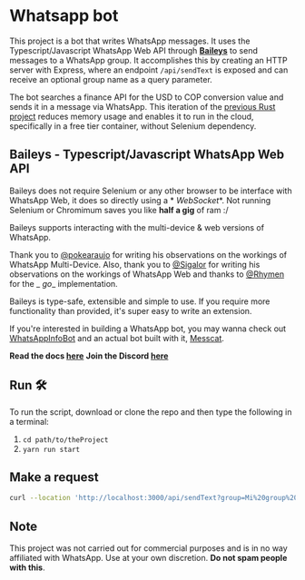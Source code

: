 # Whatsapp bot

This project is a bot that writes WhatsApp messages. It uses the Typescript/Javascript WhatsApp Web API
through **[Baileys](https://github.com/WhiskeySockets/Baileys)** to send messages to a WhatsApp group. It accomplishes this
by
creating an HTTP server with Express, where an endpoint `/api/sendText` is exposed and can receive an optional group
name
as a query parameter.

The bot searches a finance API for the USD to COP conversion value and sends it in a message via WhatsApp. This
iteration of the [previous Rust project](https://github.com/SergioRt1/whatsapp-bot-rs) reduces memory usage and enables
it to run in the cloud, specifically in a free tier container, without Selenium dependency.

## Baileys - Typescript/Javascript WhatsApp Web API

Baileys does not require Selenium or any other browser to be interface with WhatsApp Web, it does so directly using a *
*WebSocket**. Not running Selenium or Chromimum saves you like **half a gig** of ram :/

Baileys supports interacting with the multi-device & web versions of WhatsApp.

Thank you to [@pokearaujo](https://github.com/pokearaujo/multidevice) for writing his observations on the workings of
WhatsApp Multi-Device. Also, thank you to [@Sigalor](https://github.com/sigalor/whatsapp-web-reveng) for writing his
observations on the workings of WhatsApp Web and thanks to [@Rhymen](https://github.com/Rhymen/go-whatsapp/) for the _
_go__ implementation.

Baileys is type-safe, extensible and simple to use. If you require more functionality than provided, it's super easy to
write an extension.

If you're interested in building a WhatsApp bot, you may wanna check
out [WhatsAppInfoBot](https://github.com/adiwajshing/WhatsappInfoBot) and an actual bot built with
it, [Messcat](https://github.com/ashokatechmin/Messcat).

**Read the docs [here](https://adiwajshing.github.io/Baileys)**
**Join the Discord [here](https://discord.gg/WeJM5FP9GG)**

## Run :hammer_and_wrench:

To run the script, download or clone the repo and then type the following in a terminal:

1. ``` cd path/to/theProject ```
3. ``` yarn run start ```

## Make a request

```bash
curl --location 'http://localhost:3000/api/sendText?group=Mi%20group%20name'
```

## Note

This project was not carried out for commercial purposes and is in no way affiliated with WhatsApp. Use at your own
discretion. **Do not spam people with this**.
